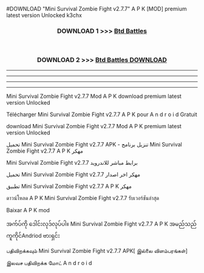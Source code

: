 #DOWNLOAD "Mini Survival Zombie Fight v2.7.7" A P K [MOD] premium latest version Unlocked k3chx 



<div align="center">

<h3>DOWNLOAD 1 >>> <a href="https://getmod1.web.app/?judule=Btd Battles">Btd Battles</a></h3><br>

<h3>DOWNLOAD 2 >>> <a href="https://getmod1.web.app/?judule=Btd Battles">Btd Battles DOWNLOAD</a></h3>

</div>


----------------------------------------------------------

----------------------------------------------------------

----------------------------------------------------------

----------------------------------------------------------


Mini Survival Zombie Fight v2.7.7 Mod A P K download premium latest version Unlocked

Télécharger  Mini Survival Zombie Fight v2.7.7 A P K pour A n d r o i d Gratuit

download Mini Survival Zombie Fight v2.7.7 Mod A P K premium latest version Unlocked

تحميل Mini Survival Zombie Fight v2.7.7 APK - تنزيل برنامج Mini Survival Zombie Fight v2.7.7 A P K مهكر

Mini Survival Zombie Fight v2.7.7 برابط مباشر للاندرويد

تحميل Mini Survival Zombie Fight v2.7.7 مهكر اخر اصدار

تطبيق Mini Survival Zombie Fight v2.7.7 A P K مهكر

ดาวน์โหลด A P K Mini Survival Zombie Fight v2.7.7 รับเวอร์ชันล่าสุด

Baixar A P K mod

အက်ပ်ကို ဒေါင်းလုဒ်လုပ်ပါ။ Mini Survival Zombie Fight v2.7.7 A P K အမည်သည်ကူကိုင်Andriod ဗားရှင်း

பதிவிறக்கவும் Mini Survival Zombie Fight v2.7.7 APK[ இல்லை விளம்பரங்கள்] 
 
இலவச பதிவிறக்க மோட் A n d r o i d



